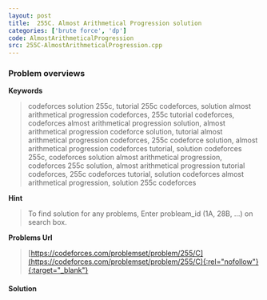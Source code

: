 ```yaml
---
layout: post
title:  255C. Almost Arithmetical Progression solution
categories: ['brute force', 'dp']
code: AlmostArithmeticalProgression
src: 255C-AlmostArithmeticalProgression.cpp
---
```

### **Problem overviews**

**Keywords**
> codeforces solution 255c, tutorial 255c codeforces, solution almost arithmetical progression codeforces, 255c tutorial codeforces, codeforces almost arithmetical progression solution, almost arithmetical progression codeforce solution, tutorial almost arithmetical progression codeforces, 255c codeforce solution, almost arithmetical progression codeforces tutorial, solution codeforces 255c, codeforces solution almost arithmetical progression, codeforces 255c solution, almost arithmetical progression tutorial codeforces, 255c codeforces tutorial, solution codeforces almost arithmetical progression, solution 255c codeforces

**Hint**
> To find solution for any problems, Enter probleam_id (1A, 28B, ...) on search box. 

**Problems Url**
> [https://codeforces.com/problemset/problem/255/C](https://codeforces.com/problemset/problem/255/C){:rel="nofollow"}{:target="_blank"}

#### **Solution**



